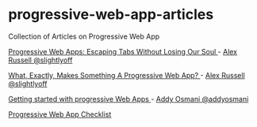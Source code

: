 # progressive-web-app-articles
Collection of Articles on Progressive Web App

[ Progressive Web Apps: Escaping Tabs Without Losing Our Soul ](https://infrequently.org/2015/06/progressive-apps-escaping-tabs-without-losing-our-soul/) - [Alex Russell @slightlyoff](https://github.com/slightlyoff)

[ What, Exactly, Makes Something A Progressive Web App? ](https://infrequently.org/2016/09/what-exactly-makes-something-a-progressive-web-app/) - [Alex Russell @slightlyoff](https://github.com/slightlyoff)

[ Getting started with progressive Web Apps ](https://addyosmani.com/blog/getting-started-with-progressive-web-apps/) - [ Addy Osmani @addyosmani ](https://github.com/addyosmani)

[ Progressive Web App Checklist ](https://developers.google.com/web/progressive-web-apps/checklist)

